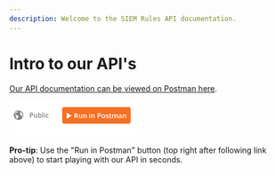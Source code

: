 ```yaml
---
description: Welcome to the SIEM Rules API documentation.
---
```


# Intro to our API's

[Our API documentation can be viewed on Postman here](https://documenter.getpostman.com/view/16438573/TzsbKT1Z).

![Run in Postman](../.gitbook/assets/run-in-postman.png)

**Pro-tip**: Use the "Run in Postman" button (top right after following link above) to start playing with our API in seconds.